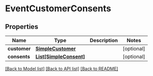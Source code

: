 # EventCustomerConsents


## Properties
Name | Type | Description | Notes
------------ | ------------- | ------------- | -------------
**customer** | [**SimpleCustomer**](SimpleCustomer.md) |  | [optional] 
**consents** | [**List[SimpleConsent]**](SimpleConsent.md) |  | [optional] 

[[Back to Model list]](../README.md#documentation-for-models) [[Back to API list]](../README.md#documentation-for-api-endpoints) [[Back to README]](../README.md)


